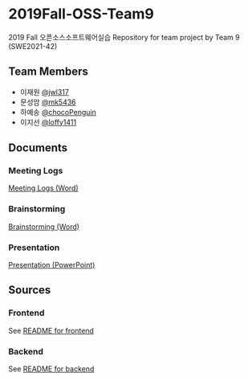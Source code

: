 # 2019Fall-OSS-Team9
2019 Fall 오픈소스소프트웨어실습
Repository for team project by Team 9 (SWE2021-42)

## Team Members
- 이재원 [@jwl317](https://github.com/jwl317)
- 문성암 [@mk5436](https://github.com/mk5436)
- 하예송 [@chocoPenguin](https://github.com/chocoPenguin)
- 이지선 [@loffy1411](https://github.com/loffy1411)

## Documents

### Meeting Logs
[Meeting Logs (Word)](docs/logs.doc)

### Brainstorming
[Brainstorming (Word)](docs/Brainstorming)

### Presentation
[Presentation (PowerPoint)](docs/Presentation)

## Sources

### Frontend
See [README for frontend](src/Frontend/README.md)

### Backend
See [README for backend](src/Backend/README.md)
